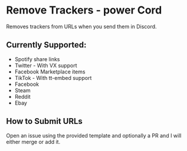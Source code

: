 # Remove Trackers - power Cord
Removes trackers from URLs when you send them in Discord.
## Currently Supported:
- Spotify share links
- Twitter - With VX support
- Facebook Marketplace items
- TikTok - With tt-embed support
- Facebook
- Steam
- Reddit
- Ebay
## How to Submit URLs
Open an issue using the provided template and optionally a PR and I will either merge or add it.
